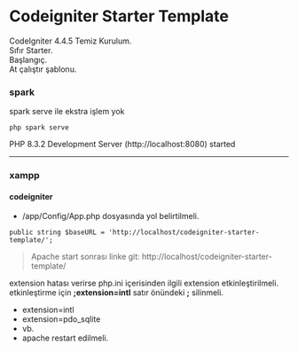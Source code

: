 # Codeigniter Starter Template

CodeIgniter 4.4.5 Temiz Kurulum. \
Sıfır Starter. \
Başlangıç. \
At çalıştır şablonu. 


### spark 
spark serve ile ekstra işlem yok 
```git
php spark serve
``` 
PHP 8.3.2 Development Server (http://localhost:8080) started 

---


### xampp
#### codeigniter
- /app/Config/App.php dosyasında yol belirtilmeli.
```git
public string $baseURL = 'http://localhost/codeigniter-starter-template/';
```
>Apache start sonrası linke git: http://localhost/codeigniter-starter-template/

extension hatası verirse php.ini içerisinden ilgili extension etkinleştirilmeli.\
etkinleştirme için **;extension=intl** satır önündeki **;** silinmeli.

- extension=intl
- extension=pdo_sqlite
- vb. 
- apache restart edilmeli.
